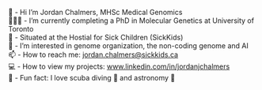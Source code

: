 👋 - Hi I’m Jordan Chalmers, MHSc Medical Genomics  
👩🏻‍💻 - I’m currently completing a PhD in Molecular Genetics at University of Toronto  
🏢 - Situated at the Hostial for Sick Children (SickKids)  
🧬 - I’m interested in genome organization, the non-coding genome and AI  
📫 - How to reach me: jordan.chalmers@sickkids.ca  
💻 - How to view my projects: www.linkedin.com/in/jordanjchalmers  
🌟 - Fun fact: I love scuba diving 🤿 and astronomy 🔭 

<!---
jordanchalmers/jordanchalmers is a ✨ special ✨ repository because its `README.md` (this file) appears on your GitHub profile.
You can click the Preview link to take a look at your changes.
--->
